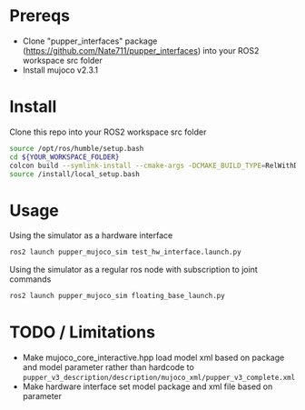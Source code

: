 # Prereqs
* Clone "pupper_interfaces" package (https://github.com/Nate711/pupper_interfaces) into your ROS2 workspace src folder
* Install mujoco v2.3.1

# Install
Clone this repo into your ROS2 workspace src folder
```bash
source /opt/ros/humble/setup.bash
cd ${YOUR_WORKSPACE_FOLDER}
colcon build --symlink-install --cmake-args -DCMAKE_BUILD_TYPE=RelWithDebInfo -DCMAKE_EXPORT_COMPILE_COMMANDS=1
source /install/local_setup.bash
```

# Usage
Using the simulator as a hardware interface
```bash
ros2 launch pupper_mujoco_sim test_hw_interface.launch.py
```

Using the simulator as a regular ros node with subscription to joint commands
```bash
ros2 launch pupper_mujoco_sim floating_base_launch.py 
```

# TODO / Limitations
* Make mujoco_core_interactive.hpp load model xml based on package and model parameter rather than hardcode to `pupper_v3_description/description/mujoco_xml/pupper_v3_complete.xml`
* Make hardware interface set model package and xml file based on parameter 
